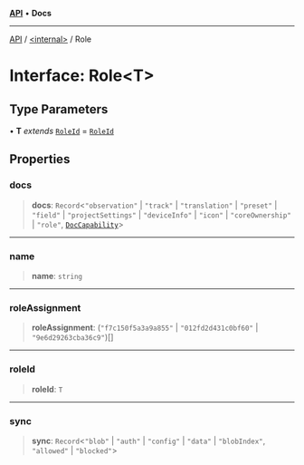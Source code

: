 [**API**](../../README.md) • **Docs**

***

[API](../../README.md) / [\<internal\>](../README.md) / Role

# Interface: Role\<T\>

## Type Parameters

• **T** *extends* [`RoleId`](../type-aliases/RoleId.md) = [`RoleId`](../type-aliases/RoleId.md)

## Properties

### docs

> **docs**: `Record`\<`"observation"` \| `"track"` \| `"translation"` \| `"preset"` \| `"field"` \| `"projectSettings"` \| `"deviceInfo"` \| `"icon"` \| `"coreOwnership"` \| `"role"`, [`DocCapability`](DocCapability.md)\>

***

### name

> **name**: `string`

***

### roleAssignment

> **roleAssignment**: (`"f7c150f5a3a9a855"` \| `"012fd2d431c0bf60"` \| `"9e6d29263cba36c9"`)[]

***

### roleId

> **roleId**: `T`

***

### sync

> **sync**: `Record`\<`"blob"` \| `"auth"` \| `"config"` \| `"data"` \| `"blobIndex"`, `"allowed"` \| `"blocked"`\>
